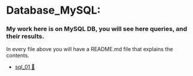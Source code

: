 # Database_MySQL:
### My work here is on MySQL DB, you will see here queries, and their results.
In every file above you will have a README.md file that explains the contents.

- [sql_01 📂 ]([URL](https://github.com/Masanbat12/Database_MySQL/tree/main/sql_01)https://github.com/Masanbat12/Database_MySQL/tree/main/sql_01)

